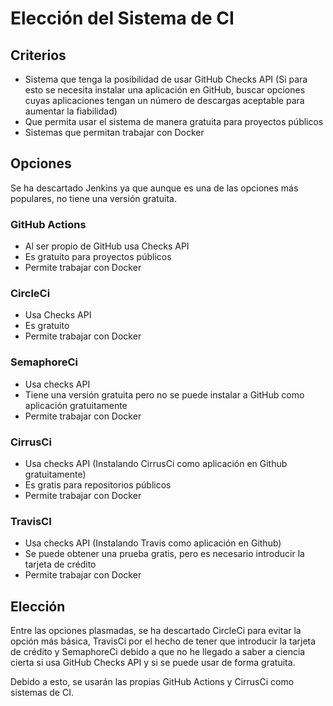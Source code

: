# Elección del Sistema de CI

## Criterios

- Sistema que tenga la posibilidad de usar GitHub Checks API (Si para esto se necesita instalar una aplicación en GitHub, buscar opciones cuyas aplicaciones tengan un número de descargas aceptable para aumentar la fiabilidad)
- Que permita usar el sistema de manera gratuita para proyectos públicos
- Sistemas que permitan trabajar con Docker

## Opciones

Se ha descartado Jenkins ya que aunque es una de las opciones más populares, no tiene una versión gratuita.

### GitHub Actions

- Al ser propio de GitHub usa Checks API
- Es gratuito para proyectos públicos
- Permite trabajar con Docker

### CircleCi

- Usa Checks API
- Es gratuito
- Permite trabajar con Docker

### SemaphoreCi

- Usa checks API 
- Tiene una versión gratuita pero no se puede instalar a GitHub como aplicación gratuitamente
- Permite trabajar con Docker

### CirrusCi

- Usa checks API (Instalando CirrusCi como aplicación en Github gratuitamente)
- Es gratis para repositorios públicos
- Permite trabajar con Docker

### TravisCI
- Usa checks API (Instalando Travis como aplicación en Github)
- Se puede obtener una prueba gratis, pero es necesario introducir la tarjeta de crédito
- Permite trabajar con Docker

## Elección

Entre las opciones plasmadas, se ha descartado CircleCi para evitar la opción más básica, TravisCi por el hecho de tener que introducir la tarjeta de crédito y SemaphoreCi debido a que no he llegado a saber a ciencia cierta si usa GitHub Checks API y si se puede usar de forma gratuita.

Debido a esto, se usarán las propias GitHub Actions y CirrusCi como sistemas de CI.
